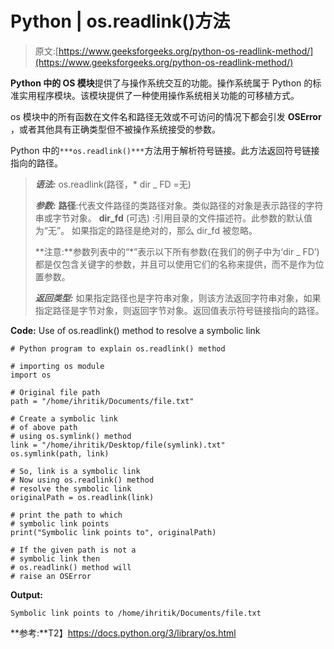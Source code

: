 # Python | os.readlink()方法

> 原文:[https://www.geeksforgeeks.org/python-os-readlink-method/](https://www.geeksforgeeks.org/python-os-readlink-method/)

**Python 中的 OS 模块**提供了与操作系统交互的功能。操作系统属于 Python 的标准实用程序模块。该模块提供了一种使用操作系统相关功能的可移植方式。

os 模块中的所有函数在文件名和路径无效或不可访问的情况下都会引发 **OSError** ，或者其他具有正确类型但不被操作系统接受的参数。

Python 中的`***os.readlink()***`方法用于解析符号链接。此方法返回符号链接指向的路径。

> ***语法:*** os.readlink(路径，* dir _ FD =无)
> 
> ***参数:***
> **路径**:代表文件路径的类路径对象。类似路径的对象是表示路径的字符串或字节对象。
> **dir_fd** (可选) :引用目录的文件描述符。此参数的默认值为“无”。
> 如果指定的路径是绝对的，那么 dir_fd 被忽略。
> 
> **注意:**参数列表中的“*”表示以下所有参数(在我们的例子中为‘dir _ FD’)都是仅包含关键字的参数，并且可以使用它们的名称来提供，而不是作为位置参数。
> 
> ***返回类型:*** 如果指定路径也是字符串对象，则该方法返回字符串对象，如果指定路径是字节对象，则返回字节对象。返回值表示符号链接指向的路径。

**Code:** Use of os.readlink() method to resolve a symbolic link

```
# Python program to explain os.readlink() method 

# importing os module 
import os

# Original file path
path = "/home/ihritik/Documents/file.txt"

# Create a symbolic link
# of above path 
# using os.symlink() method
link = "/home/ihritik/Desktop/file(symlink).txt"
os.symlink(path, link)

# So, link is a symbolic link
# Now using os.readlink() method
# resolve the symbolic link
originalPath = os.readlink(link)

# print the path to which
# symbolic link points
print("Symbolic link points to", originalPath)

# If the given path is not a
# symbolic link then 
# os.readlink() method will
# raise an OSError
```

**Output:**

```
Symbolic link points to /home/ihritik/Documents/file.txt

```

**参考:**T2】https://docs.python.org/3/library/os.html